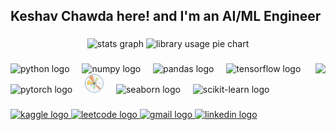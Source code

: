 <h2 align="left">Keshav Chawda here! and I'm an AI/ML Engineer </h2>

###

<div align="center">
  <img src="https://github-readme-stats.vercel.app/api?username=maurodesouza&hide_title=false&hide_rank=false&show_icons=true&include_all_commits=true&count_private=true&disable_animations=false&theme=dracula&locale=en&hide_border=false" height="150" alt="stats graph"  />
  
  <!-- Replaced language graph with a custom pie chart -->
  <img src="https://quickchart.io/chart?c={type:'pie',data:{labels:['Pandas','NumPy','TensorFlow','PyTorch','Matplotlib','Scikit-learn','Seaborn'],datasets:[{data:[30,20,15,10,10,10,5]}]},options:{plugins:{legend:{position:'right'}}}}" height="150" alt="library usage pie chart" />
</div>

###

<img align="right" height="150" src="https://media1.giphy.com/media/v1.Y2lkPTc5MGI3NjExdjA1MmtkMjU4eWhjaGR5OHpjOGV2cHN3cHl1aWVxM25sMzlyZ3YzYSZlcD12MV9pbnRlcm5hbF9naWZfYnlfaWQmY3Q9Zw/x6bMh4jZvucEWSOGDW/giphy.gif"  />

###

<div align="left">
  <img src="https://cdn.jsdelivr.net/gh/devicons/devicon/icons/python/python-original.svg" height="30" alt="python logo" />
  <img width="12" />
  <img src="https://cdn.jsdelivr.net/gh/devicons/devicon/icons/numpy/numpy-original.svg" height="30" alt="numpy logo" />
  <img width="12" />
  <img src="https://cdn.jsdelivr.net/gh/devicons/devicon/icons/pandas/pandas-original.svg" height="30" alt="pandas logo" />
  <img width="12" />
  <img src="https://cdn.jsdelivr.net/gh/devicons/devicon/icons/tensorflow/tensorflow-original.svg" height="30" alt="tensorflow logo" />
  <img width="12" />
  <img src="https://cdn.jsdelivr.net/gh/devicons/devicon/icons/pytorch/pytorch-original.svg" height="30" alt="pytorch logo" />
  <img width="12" />
  <img src="https://raw.githubusercontent.com/devicons/devicon/master/icons/matplotlib/matplotlib-original.svg" height="30" alt="matplotlib logo" />
  <img width="12" />
  <img src="https://seaborn.pydata.org/_static/logo-wide-lightbg.svg" height="30" alt="seaborn logo" />
  <img width="12" />
  <img src="https://upload.wikimedia.org/wikipedia/commons/0/05/Scikit_learn_logo_small.svg" height="30" alt="scikit-learn logo" />
</div>

###

<div align="left">
  <a href="https://www.kaggle.com/keshavchawda" target="_blank">
    <img src="https://img.shields.io/badge/Kaggle-20BEFF?style=for-the-badge&logo=kaggle&logoColor=white" height="35" alt="kaggle logo" />
  </a>
  <a href="https://leetcode.com/u/ketchup__/" target="_blank">
    <img src="https://img.shields.io/badge/LeetCode-FFA116?style=for-the-badge&logo=leetcode&logoColor=black" height="35" alt="leetcode logo" />
  </a>
  <a href="mailto:ketchuphhere@gmail.com" target="_blank">
    <img src="https://img.shields.io/static/v1?message=Gmail&logo=gmail&label=&color=D14836&logoColor=white&labelColor=&style=for-the-badge" height="35" alt="gmail logo" />
  </a>
  <a href="https://www.linkedin.com/in/keshav-chawda-471a54275/" target="_blank">
    <img src="https://img.shields.io/static/v1?message=LinkedIn&logo=linkedin&label=&color=0077B5&logoColor=white&labelColor=&style=for-the-badge" height="35" alt="linkedin logo" />
  </a>
</div>

###

<br clear="both">

